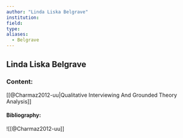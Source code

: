 ```yaml
---
author: "Linda Liska Belgrave"
institution:
field:
type:
aliases:
  - Belgrave
---
```


## Linda Liska Belgrave

### Content:
[[@Charmaz2012-uu|Qualitative Interviewing And Grounded Theory Analysis]]

#### Bibliography:

![[@Charmaz2012-uu]]